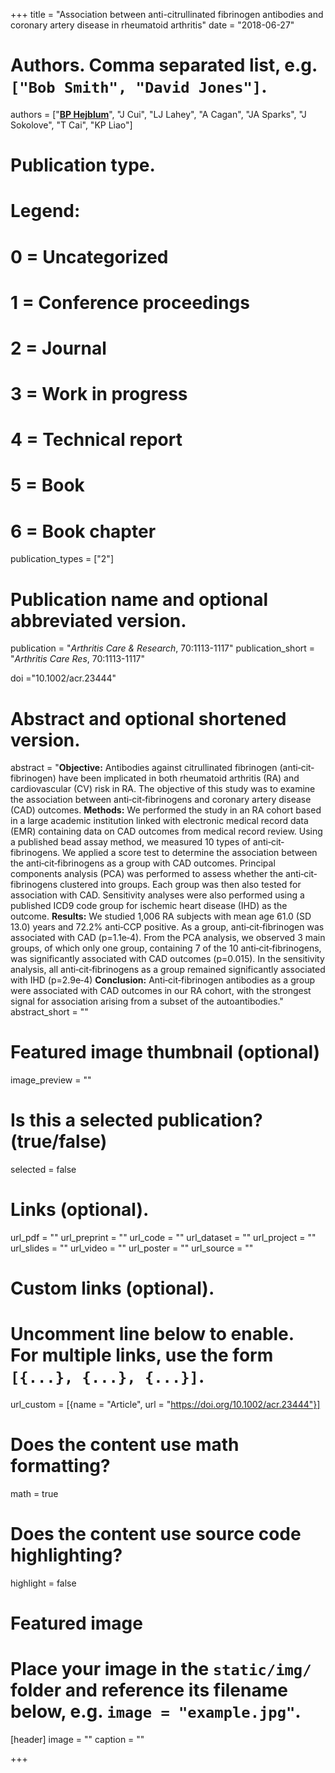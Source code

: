 +++
title = "Association between anti-citrullinated fibrinogen antibodies and coronary artery disease in rheumatoid arthritis"
date = "2018-06-27"



# Authors. Comma separated list, e.g. `["Bob Smith", "David Jones"]`.
authors = ["<u>**BP Hejblum**</u>", "J Cui", "LJ Lahey", "A Cagan", "JA Sparks", "J Sokolove", "T Cai", "KP Liao"]

# Publication type.
# Legend:
# 0 = Uncategorized
# 1 = Conference proceedings
# 2 = Journal
# 3 = Work in progress
# 4 = Technical report
# 5 = Book
# 6 = Book chapter
publication_types = ["2"]

# Publication name and optional abbreviated version.
publication = "*Arthritis Care & Research*, 70:1113-1117"
publication_short = "*Arthritis Care Res*, 70:1113-1117"

doi ="10.1002/acr.23444"

# Abstract and optional shortened version.
abstract = "**Objective:** Antibodies against citrullinated fibrinogen (anti‐cit‐fibrinogen) have been implicated in both rheumatoid arthritis (RA) and cardiovascular (CV) risk in RA. The objective of this study was to examine the association between anti‐cit‐fibrinogens and coronary artery disease (CAD) outcomes. **Methods:** We performed the study in an RA cohort based in a large academic institution linked with electronic medical record data (EMR) containing data on CAD outcomes from medical record review. Using a published bead assay method, we measured 10 types of anti‐cit‐fibrinogens. We applied a score test to determine the association between the anti‐cit‐fibrinogens as a group with CAD outcomes. Principal components analysis (PCA) was performed to assess whether the anti‐cit‐fibrinogens clustered into groups. Each group was then also tested for association with CAD. Sensitivity analyses were also performed using a published ICD9 code group for ischemic heart disease (IHD) as the outcome. **Results:** We studied 1,006 RA subjects with mean age 61.0 (SD 13.0) years and 72.2% anti‐CCP positive. As a group, anti‐cit‐fibrinogen was associated with CAD (p=1.1e‐4). From the PCA analysis, we observed 3 main groups, of which only one group, containing 7 of the 10 anti‐cit‐fibrinogens, was significantly associated with CAD outcomes (p=0.015). In the sensitivity analysis, all anti‐cit‐fibrinogens as a group remained significantly associated with IHD (p=2.9e‐4) **Conclusion:** Anti‐cit‐fibrinogen antibodies as a group were associated with CAD outcomes in our RA cohort, with the strongest signal for association arising from a subset of the autoantibodies."
abstract_short = ""

# Featured image thumbnail (optional)
image_preview = ""

# Is this a selected publication? (true/false)
selected = false

# Links (optional).
url_pdf = ""
url_preprint = ""
url_code = ""
url_dataset = ""
url_project = ""
url_slides = ""
url_video = ""
url_poster = ""
url_source = ""

# Custom links (optional).
#   Uncomment line below to enable. For multiple links, use the form `[{...}, {...}, {...}]`.
url_custom = [{name = "Article", url = "https://doi.org/10.1002/acr.23444"}]

# Does the content use math formatting?
math = true

# Does the content use source code highlighting?
highlight = false

# Featured image
# Place your image in the `static/img/` folder and reference its filename below, e.g. `image = "example.jpg"`.
[header]
image = ""
caption = ""

+++
